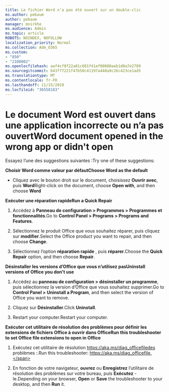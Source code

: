 ```yaml
---
title: Le fichier Word n’a pas été ouvert sur un double-clic
ms.author: pebaum
author: pebaum
manager: mnirkhe
ms.audience: Admin
ms.topic: article
ROBOTS: NOINDEX, NOFOLLOW
localization_priority: Normal
ms.collection: Adm_O365
ms.custom:
- "850"
- "2100002"
ms.openlocfilehash: aaf4cf8f22a81c601f41ef00080aeb1d8a7e2789
ms.sourcegitcommit: b43f77221f47b50c41197a448a9c26c423ce1ad5
ms.translationtype: MT
ms.contentlocale: fr-FR
ms.lasthandoff: 11/15/2019
ms.locfileid: "36558183"
---
```

# <a name="word-document-opened-in-the-wrong-app-or-didnt-open"></a><span data-ttu-id="e80fd-102">Le document Word est ouvert dans une application incorrecte ou n’a pas ouvert</span><span class="sxs-lookup"><span data-stu-id="e80fd-102">Word document opened in the wrong app or didn't open</span></span>

<span data-ttu-id="e80fd-103">Essayez l’une des suggestions suivantes :</span><span class="sxs-lookup"><span data-stu-id="e80fd-103">Try one of these suggestions:</span></span>

<span data-ttu-id="e80fd-104">**Choisir Word comme valeur par défaut**</span><span class="sxs-lookup"><span data-stu-id="e80fd-104">**Choose Word as the default**</span></span>

- <span data-ttu-id="e80fd-105">Cliquez avec le bouton droit sur le document, choisissez **Ouvrir avec**, puis **Word**</span><span class="sxs-lookup"><span data-stu-id="e80fd-105">Right-click on the document, choose **Open with**, and then choose **Word**</span></span>

<span data-ttu-id="e80fd-106">**Exécuter une réparation rapide**</span><span class="sxs-lookup"><span data-stu-id="e80fd-106">**Run a Quick Repair**</span></span>

1. <span data-ttu-id="e80fd-107">Accédez à **Panneau de configuration > Programmes > Programmes et fonctionnalités**.</span><span class="sxs-lookup"><span data-stu-id="e80fd-107">Go to **Control Panel > Programs > Programs and Features**.</span></span>

2. <span data-ttu-id="e80fd-108">Sélectionnez le produit Office que vous souhaitez réparer, puis cliquez sur **modifier**.</span><span class="sxs-lookup"><span data-stu-id="e80fd-108">Select the Office product you want to repair, and then choose **Change**.</span></span>

3. <span data-ttu-id="e80fd-109">Sélectionnez l’option **réparation rapide** , puis **réparer**.</span><span class="sxs-lookup"><span data-stu-id="e80fd-109">Choose the **Quick Repair** option, and then choose **Repair**.</span></span>

<span data-ttu-id="e80fd-110">**Désinstaller les versions d’Office que vous n’utilisez pas**</span><span class="sxs-lookup"><span data-stu-id="e80fd-110">**Uninstall versions of Office you don't use**</span></span>

1. <span data-ttu-id="e80fd-111">Accédez au **panneau de configuration > désinstaller un programme**, puis sélectionnez la version d’Office que vous souhaitez supprimer.</span><span class="sxs-lookup"><span data-stu-id="e80fd-111">Go to **Control Panel > Uninstall a Program**, and then select the version of Office you want to remove.</span></span>

2. <span data-ttu-id="e80fd-112">Cliquez sur **Désinstaller**.</span><span class="sxs-lookup"><span data-stu-id="e80fd-112">Click **Uninstall**.</span></span>

3. <span data-ttu-id="e80fd-113">Restart your computer.</span><span class="sxs-lookup"><span data-stu-id="e80fd-113">Restart your computer.</span></span>

<span data-ttu-id="e80fd-114">**Exécuter cet utilitaire de résolution des problèmes pour définir les extensions de fichiers Office à ouvrir dans Office**</span><span class="sxs-lookup"><span data-stu-id="e80fd-114">**Run this troubleshooter to set Office file extensions to open in Office**</span></span>

1. <span data-ttu-id="e80fd-115">Exécutez cet utilitaire de résolution https://aka.ms/diag_officefiledes problèmes :.</span><span class="sxs-lookup"><span data-stu-id="e80fd-115">Run this troubleshooter: https://aka.ms/diag_officefile.</span></span>

2. <span data-ttu-id="e80fd-116">En fonction de votre navigateur, **ouvrez** ou **Enregistrez** l’utilitaire de résolution des problèmes sur votre bureau, puis **Exécutez** -le.</span><span class="sxs-lookup"><span data-stu-id="e80fd-116">Depending on your browser, **Open** or **Save** the troubleshooter to your desktop, and then **Run** it.</span></span>
